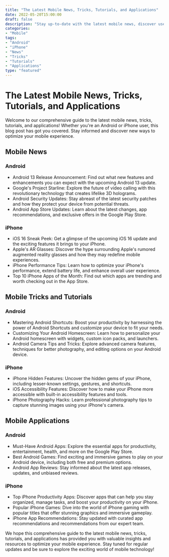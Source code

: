 ```yaml
---
title: "The Latest Mobile News, Tricks, Tutorials, and Applications"
date: 2022-05-20T15:00:00
draft: false
description: "Stay up-to-date with the latest mobile news, discover useful tricks and tutorials, and explore exciting new applications for Android and iPhone."
categories:
- "Mobile"
tags:
- "Android"
- "iPhone"
- "News"
- "Tricks"
- "Tutorials"
- "Applications"
type: "featured"
---
```


# The Latest Mobile News, Tricks, Tutorials, and Applications

Welcome to our comprehensive guide to the latest mobile news, tricks, tutorials, and applications! Whether you're an Android or iPhone user, this blog post has got you covered. Stay informed and discover new ways to optimize your mobile experience.

## Mobile News

### Android

- Android 13 Release Announcement: Find out what new features and enhancements you can expect with the upcoming Android 13 update.
- Google's Project Starline: Explore the future of video calling with this revolutionary technology that creates lifelike 3D holograms.
- Android Security Updates: Stay abreast of the latest security patches and how they protect your device from potential threats.
- Android App Store Updates: Learn about the latest changes, app recommendations, and exclusive offers in the Google Play Store.

### iPhone

- iOS 16 Sneak Peek: Get a glimpse of the upcoming iOS 16 update and the exciting features it brings to your iPhone.
- Apple's AR Glasses: Discover the hype surrounding Apple's rumored augmented reality glasses and how they may redefine mobile experiences.
- iPhone Performance Tips: Learn how to optimize your iPhone's performance, extend battery life, and enhance overall user experience.
- Top 10 iPhone Apps of the Month: Find out which apps are trending and worth checking out in the App Store.

## Mobile Tricks and Tutorials

### Android

- Mastering Android Shortcuts: Boost your productivity by harnessing the power of Android Shortcuts and customize your device to fit your needs.
- Customizing Your Android Homescreen: Learn how to personalize your Android homescreen with widgets, custom icon packs, and launchers.
- Android Camera Tips and Tricks: Explore advanced camera features, techniques for better photography, and editing options on your Android device.

### iPhone

- iPhone Hidden Features: Uncover the hidden gems of your iPhone, including lesser-known settings, gestures, and shortcuts.
- iOS Accessibility Features: Discover how to make your iPhone more accessible with built-in accessibility features and tools.
- iPhone Photography Hacks: Learn professional photography tips to capture stunning images using your iPhone's camera.

## Mobile Applications

### Android

- Must-Have Android Apps: Explore the essential apps for productivity, entertainment, health, and more on the Google Play Store.
- Best Android Games: Find exciting and immersive games to play on your Android device, including both free and premium options.
- Android App Reviews: Stay informed about the latest app releases, updates, and unbiased reviews.

### iPhone

- Top iPhone Productivity Apps: Discover apps that can help you stay organized, manage tasks, and boost your productivity on your iPhone.
- Popular iPhone Games: Dive into the world of iPhone gaming with popular titles that offer stunning graphics and immersive gameplay.
- iPhone App Recommendations: Stay updated with curated app recommendations and recommendations from our expert team.

We hope this comprehensive guide to the latest mobile news, tricks, tutorials, and applications has provided you with valuable insights and resources to optimize your mobile experience. Stay tuned for regular updates and be sure to explore the exciting world of mobile technology!
